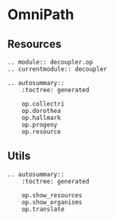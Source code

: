 # OmniPath

## Resources

```{eval-rst}
.. module:: decoupler.op
.. currentmodule:: decoupler

.. autosummary::
    :toctree: generated

    op.collectri
    op.dorothea
    op.hallmark
    op.progeny
    op.resource
```

## Utils

```{eval-rst}
.. autosummary::
    :toctree: generated

    op.show_resources
    op.show_organisms
    op.translate
```

